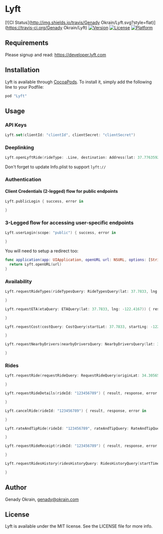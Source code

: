 # Lyft

[![CI Status](http://img.shields.io/travis/Genady Okrain/Lyft.svg?style=flat)](https://travis-ci.org/Genady Okrain/Lyft)
[![Version](https://img.shields.io/cocoapods/v/Lyft.svg?style=flat)](http://cocoapods.org/pods/Lyft)
[![License](https://img.shields.io/cocoapods/l/Lyft.svg?style=flat)](http://cocoapods.org/pods/Lyft)
[![Platform](https://img.shields.io/cocoapods/p/Lyft.svg?style=flat)](http://cocoapods.org/pods/Lyft)
## Requirements
Please signup and read: https://developer.lyft.com

## Installation

Lyft is available through [CocoaPods](http://cocoapods.org). To install
it, simply add the following line to your Podfile:

```ruby
pod "Lyft"
```

## Usage
### API Keys
```swift
Lyft.set(clientId: "clientId", clientSecret: "clientSecret")
```

### Deeplinking
```swift
Lyft.openLyftRide(rideType: .Line, destination: Address(lat: 37.7763592, lng: -122.4242038))
```
Don't forget to update Info.plist to support `lyft://`

### Authentication
#### Client Credentials (2-legged) flow for public endpoints
```swift
Lyft.publicLogin { success, error in

}
```

### 3-Legged flow for accessing user-specific endpoints
```swift
Lyft.userLogin(scope: "public") { success, error in

}
```

You will need to setup a redirect too:
```swift
func application(app: UIApplication, openURL url: NSURL, options: [String : AnyObject]) -> Bool {
  return Lyft.openURL(url)
}
```

### Availability
```swift
Lyft.requestRideTypes(rideTypesQuery: RideTypesQuery(lat: 37.7833, lng: -122.4167)) { result, response, error in

}

Lyft.requestETA(etaQuery: ETAQuery(lat: 37.7833, lng: -122.4167)) { result, response, error in

}

Lyft.requestCost(costQuery: CostQuery(startLat: 37.7833, startLng: -122.4167, endLat: 37.7972, endLng: -122.4533)) { result, response, error in

}

Lyft.requestNearbyDrivers(nearbyDriversQuery: NearbyDriversQuery(lat: 37.7789, lng: -122.45690)) { result, response, error in

}
```

### Rides
```swift 
Lyft.requestRide(requestRideQuery: RequestRideQuery(originLat: 34.305658, originLng: -118.8893667, originAddress: "123 Main St, Anytown, CA", destinationLat: 36.9442175, destinationLng: -123.8679133, destinationAddress: "123 Main St, Anytown, CA", rideType: .Lyft)) { result, response, error in

}

Lyft.requestRideDetails(rideId: "123456789") { result, response, error in

}

Lyft.cancelRide(rideId: "123456789") { result, response, error in

}

Lyft.rateAndTipRide(rideId: "123456789", rateAndTipQuery: RateAndTipQuery(rating: 5, tipAmount: 100, tipCurrency: "USA", feedback: "great ride!")  { result, response, error in

}

Lyft.requestRideReceipt(rideId: "123456789") { result, response, error in

}

Lyft.requestRidesHistory(ridesHistoryQuery: RidesHistoryQuery(startTime: "2015-12-01T21:04:22Z", endTime: "2015-12-04T21:04:22Z", limit: "10")) { result, response, error in

}
```

## Author

Genady Okrain, genady@okrain.com

## License

Lyft is available under the MIT license. See the LICENSE file for more info.
